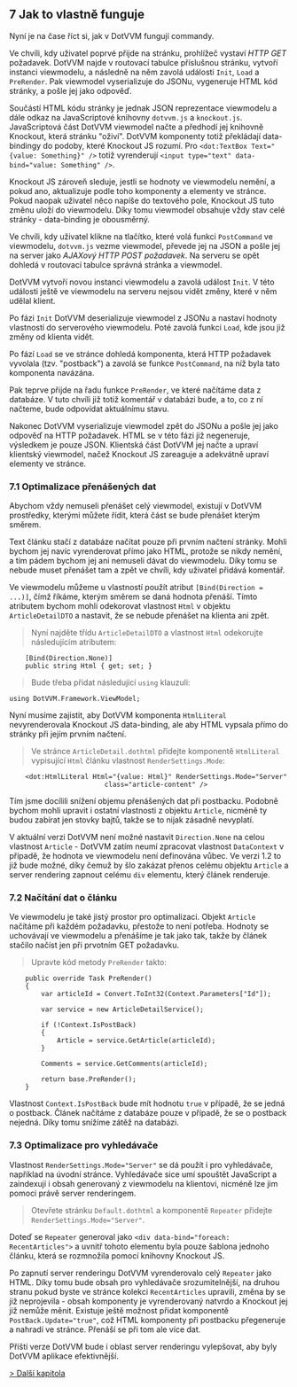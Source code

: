## 7 Jak to vlastně funguje

Nyní je na čase říct si, jak v DotVVM fungují commandy. 

Ve chvíli, kdy uživatel poprvé přijde na stránku, prohlížeč vystaví *HTTP GET* požadavek. DotVVM najde v routovací tabulce příslušnou stránku, vytvoří instanci viewmodelu, a následně na něm zavolá události `Init`, `Load` a `PreRender`. Pak viewmodel vyserializuje do JSONu, vygeneruje HTML kód stránky, a pošle jej jako odpověď. 

Součástí HTML kódu stránky je jednak JSON reprezentace viewmodelu a dále odkaz na JavaScriptové knihovny `dotvvm.js` a `knockout.js`. JavaScriptová část DotVVM viewmodel načte a předhodí jej knihovně Knockout, která stránku "oživí". DotVVM komponenty totiž překládají data-bindingy do podoby, které Knockout JS rozumí. Pro `<dot:TextBox Text="{value: Something}" />` totiž vyrenderují `<input type="text" data-bind="value: Something" />`. 

Knockout JS zároveň sleduje, jestli se hodnoty ve viewmodelu nemění, a pokud ano, aktualizuje podle toho komponenty a elementy ve stránce. Pokud naopak uživatel něco napíše do textového pole, Knockout JS tuto změnu uloží do viewmodelu. Díky tomu viewmodel obsahuje vždy stav celé stránky - data-binding je obousměrný.

Ve chvíli, kdy uživatel klikne na tlačítko, které volá funkci `PostCommand` ve viewmodelu, `dotvvm.js` vezme viewmodel, převede jej na JSON a pošle jej na server jako *AJAXový HTTP POST požadavek*. Na serveru se opět dohledá v routovací tabulce správná stránka a viewmodel. 

DotVVM vytvoří novou instanci viewmodelu a zavolá událost `Init`. V této události ještě ve viewmodelu na serveru nejsou vidět změny, které v něm udělal klient. 

Po fázi `Init` DotVVM deserializuje viewmodel z JSONu a nastaví hodnoty vlastností do serverového viewmodelu. Poté zavolá funkci `Load`, kde jsou již změny od klienta vidět.

Po fází `Load` se ve stránce dohledá komponenta, která HTTP požadavek vyvolala (tzv. "postback") a zavolá se funkce `PostCommand`, na níž byla tato komponenta navázána.

Pak teprve přijde na řadu funkce `PreRender`, ve které načítáme data z databáze. V tuto chvíli již totiž komentář v databázi bude, a to, co z ní načteme, bude odpovídat aktuálnímu stavu. 

Nakonec DotVVM vyserializuje viewmodel zpět do JSONu a pošle jej jako odpověď na HTTP požadavek. HTML se v této fázi již negeneruje, výsledkem je pouze JSON. Klientská část DotVVM jej načte a upraví klientský viewmodel, načež Knockout JS zareaguje a adekvátně upraví elementy ve stránce.

### 7.1 Optimalizace přenášených dat

Abychom vždy nemuseli přenášet celý viewmodel, existují v DotVVM prostředky, kterými můžete řídit, která část se bude přenášet kterým směrem.

Text článku stačí z databáze načítat pouze při prvním načtení stránky. Mohli bychom jej navíc vyrenderovat přímo jako HTML, protože se nikdy nemění, a tím pádem bychom jej ani nemuseli dávat do viewmodelu. Díky tomu se nebude muset přenášet tam a zpět ve chvíli, kdy uživatel přidává komentář.

Ve viewmodelu můžeme u vlastností použít atribut `[Bind(Direction = ...)]`, čímž říkáme, kterým směrem se daná hodnota přenáší. Tímto atributem bychom mohli odekorovat vlastnost `Html` v objektu `ArticleDetailDTO` a nastavit, že se nebude přenášet na klienta ani zpět. 

> Nyní najděte třídu `ArticleDetailDTO` a vlastnost `Html` odekorujte následujícím atributem:

```
    [Bind(Direction.None)]
    public string Html { get; set; }
```

> Bude třeba přidat následující `using` klauzuli:

```
using DotVVM.Framework.ViewModel;
```

Nyní musíme zajistit, aby DotVVM komponenta `HtmlLiteral` nevyrenderovala Knockout JS data-binding, ale aby HTML vypsala přímo do stránky při jejím prvním načtení.

> Ve stránce `ArticleDetail.dothtml` přidejte komponentě `HtmlLiteral` vypisující `Html` článku vlastnost `RenderSettings.Mode`:

```
    <dot:HtmlLiteral Html="{value: Html}" RenderSettings.Mode="Server"
                        class="article-content" />
```

Tím jsme docílili snížení objemu přenášených dat při postbacku. Podobně bychom mohli upravit i ostatní vlastnosti z objektu `Article`, nicméně ty budou zabírat jen stovky bajtů, takže se to nijak zásadně nevyplatí.

V aktuální verzi DotVVM není možné nastavit `Direction.None` na celou vlastnost `Article` - DotVVM zatím neumí zpracovat vlastnost `DataContext` v případě, že hodnota ve viewmodelu není definována vůbec. Ve verzi 1.2 to již bude možné, díky čemuž by šlo zakázat přenos celému objektu `Article` a server rendering zapnout celému `div` elementu, který článek renderuje.

### 7.2 Načítání dat o článku

Ve viewmodelu je také jistý prostor pro optimalizaci. Objekt `Article` načítáme při každém požadavku, přestože to není potřeba. Hodnoty se uchovávají ve viewmodelu a přenášíme je tak jako tak, takže by článek stačilo načíst jen při prvotním GET požadavku.

> Upravte kód metody `PreRender` takto:

```
    public override Task PreRender()
    {
        var articleId = Convert.ToInt32(Context.Parameters["Id"]);

        var service = new ArticleDetailService();

        if (!Context.IsPostBack)
        {
            Article = service.GetArticle(articleId);
        }

        Comments = service.GetComments(articleId);

        return base.PreRender();
    }
```

Vlastnost `Context.IsPostBack` bude mít hodnotu `true` v případě, že se jedná o postback. Článek načítáme z databáze pouze v případě, že se o postback nejedná.
Díky tomu snížíme zátěž na databázi.

### 7.3 Optimalizace pro vyhledávače

Vlastnost `RenderSettings.Mode="Server"` se dá použít i pro vyhledávače, například na úvodní stránce. Vyhledávače sice umí spouštět JavaScript a zaindexují i obsah generovaný z viewmodelu na klientovi, nicméně lze jim pomoci právě server renderingem.

> Otevřete stránku `Default.dothtml` a komponentě `Repeater` přidejte `RenderSettings.Mode="Server"`. 

Doteď se `Repeater` generoval jako `<div data-bind="foreach: RecentArticles">` a uvnitř tohoto elementu byla pouze šablona jednoho článku, která se rozmnožila pomocí knihovny Knockout JS. 

Po zapnutí server renderingu DotVVM vyrenderovalo celý `Repeater` jako HTML. Díky tomu bude obsah pro vyhledávače srozumitelnější, na druhou stranu pokud byste ve stránce kolekci `RecentArticles` upravili, změna by se již neprojevila - obsah komponenty je vyrenderovaný natvrdo a Knockout jej již nemůže měnit. Existuje ještě možnost přidat komponentě `PostBack.Update="true"`, což HTML komponenty při postbacku přegeneruje a nahradí ve stránce. Přenáší se při tom ale více dat. 

Příští verze DotVVM bude i oblast server renderingu vylepšovat, aby byly DotVVM aplikace efektivnější.

[> Další kapitola](08.md)